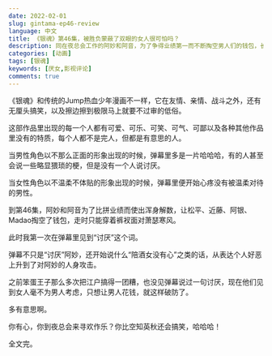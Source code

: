 ```yaml
---
date: 2022-02-01
slug: gintama-ep46-review
language: 中文
title: 《银魂》第46集，被胜负蒙蔽了双眼的女人很可怕吗？
description: 同在夜总会工作的阿妙和阿音，为了争得业绩第一而不断掏空男人们的钱包，长久以来只会哈哈哈的观众终于破防了。
categories: [动画]
tags: [银魂]
keywords: [厌女,影视评论]
comments: true
---
```


《银魂》和传统的Jump热血少年漫画不一样，它在友情、亲情、战斗之外，还有无厘头搞笑，以及擦边擦到极限马上就要不过审的低俗。

这部作品里出现的每一个人都有可爱、可乐、可笑、可气、可鄙以及各种其他作品里没有的特质，每个人都不是完人，但都是有意思的人。

当男性角色以不那么正面的形象出现的时候，弹幕里多是一片哈哈哈，有的人甚至会说一些略显猥琐的梗，但是没有一个人说讨厌。

当女性角色以不温柔不体贴的形象出现的时候，弹幕里便开始心疼没有被温柔对待的男性。

到第46集，阿妙和阿音为了比拼业绩而使出浑身解数，让松平、近藤、阿银、Madao掏空了钱包，走时只能穿着裤衩面对萧瑟寒风。

此时我第一次在弹幕里见到“讨厌”这个词。

弹幕不只是“讨厌”阿妙，还开始说什么“陪酒女没有心”之类的话，从表达个人好恶上升到了对阿妙的人身攻击。

之前笨蛋王子那么多次把江户搞得一团糟，也没见弹幕说过一句讨厌，现在他们见到女人毫不为男人考虑，只想让男人花钱，就这样破防了。

多有意思啊。

你有心，你到夜总会来寻欢作乐？你比空知英秋还会搞笑，哈哈哈！

全文完。

